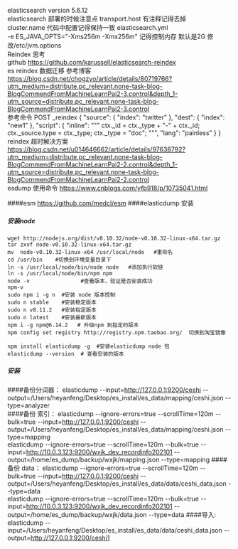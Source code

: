 elasticsearch  version   5.6.12  
elasticsearch  部署的时候注意点
    transport.host 有注释记得去掉  
    cluster.name   代码中配置记得保持一致 elasticsearch.yml  
    -e ES_JAVA_OPTS="-Xms256m -Xmx256m"  记得控制内存 默认是2G 修改/etc/jvm.options  
 Reindex 思考  
   github 
   https://github.com/karussell/elasticsearch-reindex  
 es reindex 数据迁移 参考博客
    https://blog.csdn.net/chogzyo/article/details/80719766?utm_medium=distribute.pc_relevant.none-task-blog-BlogCommendFromMachineLearnPai2-3.control&depth_1-utm_source=distribute.pc_relevant.none-task-blog-BlogCommendFromMachineLearnPai2-3.control  
 参考命令
     POST _reindex
     {
       "source": {
         "index": "twitter"
       },
       "dest": {
         "index": "new1"
       },
       "script": {
         "inline": """
         ctx._id = ctx._type + "-" + ctx._id;
         ctx._source.type = ctx._type;
         ctx._type = "doc";
         """,
         "lang": "painless"
       }
     }  
 reindex 超时解决方案
  https://blog.csdn.net/u014646662/article/details/97638792?utm_medium=distribute.pc_relevant.none-task-blog-BlogCommendFromMachineLearnPai2-2.control&depth_1-utm_source=distribute.pc_relevant.none-task-blog-BlogCommendFromMachineLearnPai2-2.control  
 esdump 使用命令
https://www.cnblogs.com/yfb918/p/10735041.html  

####esm
    https://github.com/medcl/esm
####elasticdump 安装
##### 安装node
    wget http://nodejs.org/dist/v0.10.32/node-v0.10.32-linux-x64.tar.gz
    tar zxvf node-v0.10.32-linux-x64.tar.gz
    mv  node-v0.10.32-linux-x64 /usr/local/node   #重命名
    cd /usr/bin    #切换到环境变量目录下
    ln -s /usr/local/node/bin/node node   #添加执行软链
    ln -s /usr/local/node/bin/npm npm
    node -v                #查看版本，验证是否安装成功
    npm-v
    sudo npm i -g n  #安装 node 版本控制
    sudo n stable    #安装稳定版本
    sudo n v8.11.2   #安装指定版本
    sudo n latest    #安装最新版本
    npm i -g npm@6.14.2   # 升级npm 到指定的版本
    npm config set registry http://registry.npm.taobao.org/  切换到淘宝镜像
    
    npm install elasticdump -g  #安装elasticdump node 包
    elasticdump --version  # 查看安装的版本
    
##### 安装
####备份分词器：
  elasticdump  --input=http://127.0.0.1:9200/ceshi --output=/Users/heyanfeng/Desktop/es_install/es_data/mapping/ceshi.json --type=analyzer  
####备份 索引：
 elasticdump  --ignore-errors=true  --scrollTime=120m  --bulk=true --input=http://127.0.0.1:9200/ceshi --output=/Users/heyanfeng/Desktop/es_install/es_data/mapping/ceshi.json --type=mapping  
 elasticdump  --ignore-errors=true  --scrollTime=120m  --bulk=true --input=http://10.0.3.123:9200/wxjk_dev_recordinfo202101 --output=/home/es_dump/backup/wxjk/mapping.json --type=mapping 
####备份 data：
   elasticdump --ignore-errors=true  --scrollTime=120m  --bulk=true  --input=http://127.0.0.1:9200/ceshi --output=/Users/heyanfeng/Desktop/es_install/es_data/data/ceshi_data.json --type=data  
   elasticdump  --ignore-errors=true  --scrollTime=120m  --bulk=true --input=http://10.0.3.123:9200/wxjk_dev_recordinfo202101 --output=/home/es_dump/backup/wxjk/data.json --type=data
####导入: 
  elasticdump  --input=/Users/heyanfeng/Desktop/es_install/es_data/data/ceshi_data.json --output=http://127.0.0.1:9200/ceshi1

